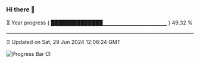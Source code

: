 ### Hi there 👋

⏳ Year progress { ██████████████▁▁▁▁▁▁▁▁▁▁▁▁▁▁▁▁ } 49.32 %

---

⏰ Updated on Sat, 29 Jun 2024 12:06:24 GMT

![Progress Bar CI](https://github.com/liununu/liununu/workflows/Progress%20Bar%20CI/badge.svg)
